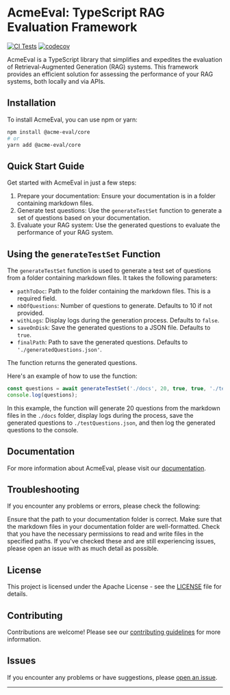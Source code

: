 # AcmeEval: TypeScript RAG Evaluation Framework

[![CI Tests](https://github.com/lsidore/AcmeEval/actions/workflows/ci-tests.js.yml/badge.svg)](https://github.com/lsidore/AcmeEval/actions/workflows/ci-tests.js.yml)
[![codecov](https://codecov.io/github/lsidore/AcmeEval/graph/badge.svg?token=MA3OZV7CPS)](https://codecov.io/github/lsidore/AcmeEval)

AcmeEval is a TypeScript library that simplifies and expedites the evaluation of Retrieval-Augmented Generation (RAG) systems. This framework provides an efficient solution for assessing the performance of your RAG systems, both locally and via APIs.

## Installation

To install AcmeEval, you can use npm or yarn:

```bash
npm install @acme-eval/core
# or
yarn add @acme-eval/core
```

## Quick Start Guide

Get started with AcmeEval in just a few steps:

1. Prepare your documentation: Ensure your documentation is in a folder containing markdown files.
2. Generate test questions: Use the `generateTestSet` function to generate a set of questions based on your documentation.
3. Evaluate your RAG system: Use the generated questions to evaluate the performance of your RAG system.

## Using the `generateTestSet` Function

The `generateTestSet` function is used to generate a test set of questions from a folder containing markdown files. It takes the following parameters:

- `pathToDoc`: Path to the folder containing the markdown files. This is a required field.
- `nbOfQuestions`: Number of questions to generate. Defaults to 10 if not provided.
- `withLogs`: Display logs during the generation process. Defaults to `false`.
- `saveOnDisk`: Save the generated questions to a JSON file. Defaults to `true`.
- `finalPath`: Path to save the generated questions. Defaults to `'./generatedQuestions.json'`.

The function returns the generated questions.

Here's an example of how to use the function:

```javascript
const questions = await generateTestSet('./docs', 20, true, true, './testQuestions.json');
console.log(questions);
```

In this example, the function will generate 20 questions from the markdown files in the `./docs` folder, display logs during the process, save the generated questions to `./testQuestions.json`, and then log the generated questions to the console.

## Documentation

For more information about AcmeEval, please visit our [documentation](https://lsidore.github.io/AcmeEval/docs/intro).

## Troubleshooting

If you encounter any problems or errors, please check the following:

Ensure that the path to your documentation folder is correct.
Make sure that the markdown files in your documentation folder are well-formatted.
Check that you have the necessary permissions to read and write files in the specified paths.
If you've checked these and are still experiencing issues, please open an issue with as much detail as possible.

## License

This project is licensed under the Apache License - see the [LICENSE](LICENSE) file for details.

## Contributing

Contributions are welcome! Please see our [contributing guidelines](CONTRIBUTING.md) for more information.

## Issues

If you encounter any problems or have suggestions, please [open an issue](https://github.com/lsidore/AcmeEval/issues).

---
